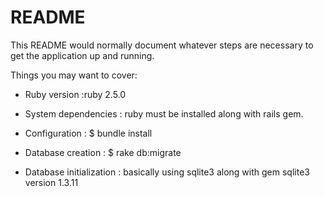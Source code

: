 # README

This README would normally document whatever steps are necessary to get the
application up and running.

Things you may want to cover:

* Ruby version :ruby 2.5.0

* System dependencies : ruby must be installed along with rails gem.

* Configuration : $ bundle install

* Database creation : $ rake db:migrate

* Database initialization : basically using sqlite3 along with gem sqlite3 version 1.3.11

